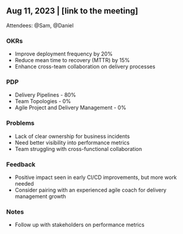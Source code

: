 ## Aug 11, 2023 | [link to the meeting]
Attendees: @Sam, @Daniel

### OKRs
- Improve deployment frequency by 20%
- Reduce mean time to recovery (MTTR) by 15%
- Enhance cross-team collaboration on delivery processes

### PDP
- Delivery Pipelines - 80%
- Team Topologies - 0%
- Agile Project and Delivery Management - 0%

### Problems
- Lack of clear ownership for business incidents
- Need better visibility into performance metrics
- Team struggling with cross-functional collaboration

### Feedback
- Positive impact seen in early CI/CD improvements, but more work needed
- Consider pairing with an experienced agile coach for delivery management growth

### Notes
- Follow up with stakeholders on performance metrics
